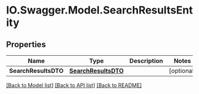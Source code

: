 # IO.Swagger.Model.SearchResultsEntity
## Properties

Name | Type | Description | Notes
------------ | ------------- | ------------- | -------------
**SearchResultsDTO** | [**SearchResultsDTO**](SearchResultsDTO.md) |  | [optional] 

[[Back to Model list]](../README.md#documentation-for-models) [[Back to API list]](../README.md#documentation-for-api-endpoints) [[Back to README]](../README.md)

